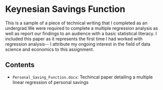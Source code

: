 # Keynesian Savings Function 

This is a sample of a  piece of technical writing that I completed as an undergrad.We were required to complete a multiple regression analysis as well as report our findings to an audience with a basic statistical literacy.  I included this paper as it represents the first time I had worked with regression analysis-- I attribute my ongoing interest in the field of data science and economics to this assignment.

## Contents

- `Personal_Saving_Function.docx`: Techincal paper detailing a multiple linear regression of personal savings
